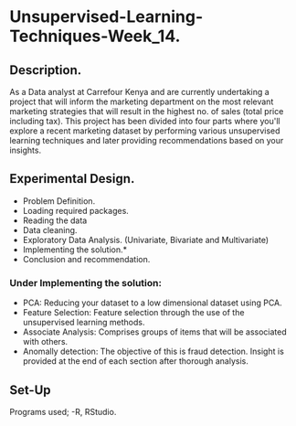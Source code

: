 # Unsupervised-Learning-Techniques-Week_14.
## Description.
As a Data analyst at Carrefour Kenya and are currently undertaking a project that will inform the marketing department on the most relevant marketing strategies
that will result in the highest no. of sales (total price including tax). This project has been divided into four parts where you'll explore a recent marketing dataset
by performing various unsupervised learning techniques and later providing recommendations based on your insights.
## Experimental Design.
- Problem Definition.
- Loading required packages.
- Reading the data
- Data cleaning.
- Exploratory Data Analysis. (Univariate, Bivariate and Multivariate)
- Implementing the solution.*
- Conclusion and recommendation.
### Under Implementing the solution:
- PCA: Reducing your dataset to a low dimensional dataset using PCA. 
- Feature Selection: Feature selection through the use of the unsupervised learning methods. 
- Associate Analysis: Comprises groups of items that will be associated with others. 
- Anomally detection: The objective of this is fraud detection.
Insight is provided at the end of each section after thorough analysis.
## Set-Up
Programs used; -R, RStudio.
